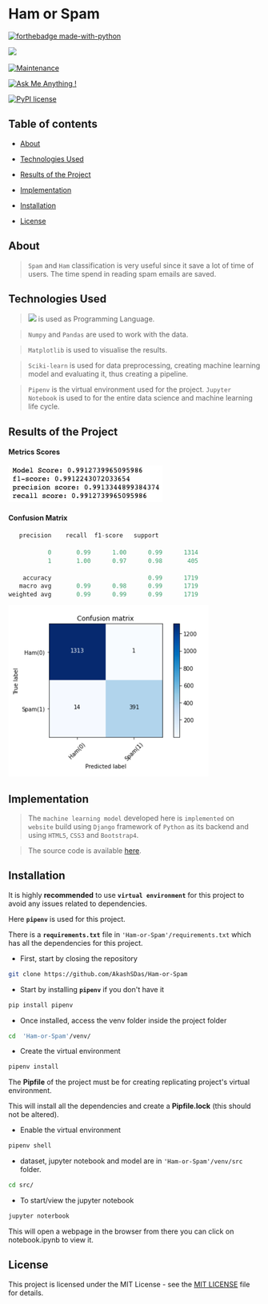 # Ham or Spam

  

[![forthebadge made-with-python](http://ForTheBadge.com/images/badges/made-with-python.svg)](https://www.python.org/)

[![](https://img.shields.io/badge/python-3.8-blue.svg)](https://www.python.org/downloads/release/python-380/)

[![Maintenance](https://img.shields.io/badge/Maintained%3F-yes-green.svg)](https://github.com/AkashSDas)

[![Ask Me Anything !](https://img.shields.io/badge/Ask%20me-anything-1abc9c.svg)](https://github.com/AkashSDas)

[![PyPI license](https://img.shields.io/pypi/l/ansicolortags.svg)](LICENSE)

  
  

## Table of contents

  

*  [About](#about)

* [Technologies Used](#technologies-used)

* [Results of the Project](#results-of-the-project)

* [Implementation](#implementation)

*  [Installation](#installation)

*  [License](#license)

  
  

## About

> `Spam` and `Ham` classification is very useful since it save a lot of time of users. The time spend in reading spam emails are saved.


## Technologies Used
  
> [![](https://img.shields.io/badge/python-3.8-blue.svg)](https://www.python.org/downloads/release/python-380/) is used as Programming Language.

>  `Numpy` and `Pandas` are used to work with the data.

> `Matplotlib` is used to visualise the results.

> `Sciki-learn` is used for data preprocessing, creating machine learning model and evaluating it, thus creating a pipeline.

> `Pipenv` is the virtual environment used for the project. `Jupyter Notebook` is used to for the entire data science and machine learning life cycle.

## Results of the Project

####  Metrics Scores

![Metrics Scores](https://github.com/AkashSDas/Ham-or-Spam/blob/master/project-results-images/metrics-scores.png)

#### Confusion Matrix

```python
   precision    recall  f1-score   support

           0       0.99      1.00      0.99      1314
           1       1.00      0.97      0.98       405

    accuracy                           0.99      1719
   macro avg       0.99      0.98      0.99      1719
weighted avg       0.99      0.99      0.99      1719
```

![Confusion Matrix](https://github.com/AkashSDas/Ham-or-Spam/blob/master/project-results-images/confusion-matrix.png)

## Implementation

> The `machine learning model` developed here is `implemented` on `website` build using `Django` framework of `Python` as its backend and using `HTML5`, `CSS3` and `Bootstrap4`.

> The source code is available [here](https://github.com/AkashSDas/HamSpam).

## Installation

  

It is highly **recommended** to use **`virtual environment`** for this project to avoid any issues related to dependencies.

  

Here **`pipenv`** is used for this project.

  

There is a **`requirements.txt`** file in `'Ham-or-Spam'/requirements.txt` which has all the dependencies for this project.

  

- First, start by closing the repository

  

```bash
git clone https://github.com/AkashSDas/Ham-or-Spam
```

  

- Start by installing **`pipenv`** if you don't have it

```bash
pip install pipenv
```

  

- Once installed, access the venv folder inside the project folder

```bash
cd  'Ham-or-Spam'/venv/
```

  

- Create the virtual environment

```bash
pipenv install
```

The **Pipfile** of the project must be for creating replicating project's virtual environment.

  

This will install all the dependencies and create a **Pipfile.lock** (this should not be altered).

  

- Enable the virtual environment

```bash
pipenv shell
```
- dataset, jupyter notebook and model are in `'Ham-or-Spam'/venv/src` folder.
```bash
cd src/
```

  

- To start/view the jupyter notebook

```bash
jupyter noterbook
```

  

This will open a webpage in the browser from there you can click on notebook.ipynb to view it.
  

## License

  

This project is licensed under the MIT License - see the [MIT LICENSE](LICENSE) file for details.
